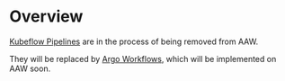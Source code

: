 # Overview

[Kubeflow Pipelines](https://www.kubeflow.org/docs/components/pipelines/overview/) are in the process of being removed from AAW.

They will be replaced by [Argo Workflows](https://argoproj.github.io/argo-workflows/), which will be implemented on AAW soon.
